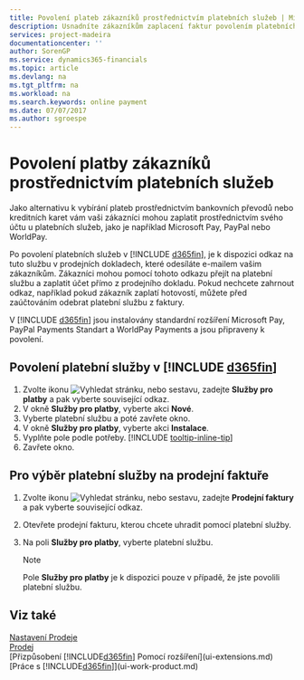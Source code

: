 ```yaml
---
title: Povolení plateb zákazníků prostřednictvím platebních služeb | Microsoft Docs
description: Usnadníte zákazníkům zaplacení faktur povolením platebních služeb.
services: project-madeira
documentationcenter: ''
author: SorenGP
ms.service: dynamics365-financials
ms.topic: article
ms.devlang: na
ms.tgt_pltfrm: na
ms.workload: na
ms.search.keywords: online payment
ms.date: 07/07/2017
ms.author: sgroespe
---
```

# <a name="enable-customer-payments-through-payment-services"></a>Povolení platby zákazníků prostřednictvím platebních služeb
Jako alternativu k vybírání plateb prostřednictvím bankovních převodů nebo kreditních karet vám vaši zákazníci mohou zaplatit prostřednictvím svého účtu u platebních služeb, jako je například Microsoft Pay, PayPal nebo WorldPay.  

Po povolení platebních služeb v [!INCLUDE [d365fin](includes/d365fin_md.md)], je k dispozici odkaz na tuto službu v prodejních dokladech, které odesíláte e-mailem vašim zákazníkům. Zákazníci mohou pomocí tohoto odkazu přejít na platební službu a zaplatit účet přímo z prodejního dokladu. Pokud nechcete zahrnout odkaz, například pokud zákazník zaplatí hotovostí, můžete před zaúčtováním odebrat platební službu z faktury.  

V [!INCLUDE [d365fin](includes/d365fin_md.md)] jsou instalovány standardní rozšíření Microsoft Pay, PayPal Payments Standart a WorldPay Payments a jsou připraveny k povolení.  

## <a name="to-enable-a-payment-service-in-include-d365finincludesd365fin_mdmd"></a>Povolení platební služby v [!INCLUDE [d365fin](includes/d365fin_md.md)]
1. Zvolte ikonu ![Vyhledat stránku, nebo sestavu](media/ui-search/search_small.png "ikona vyhledat stránku, nebo sestavu"), zadejte **Služby pro platby** a pak vyberte související odkaz.  
2. V okně **Služby pro platby**, vyberte akci **Nové**.  
3. Vyberte platební službu a poté zavřete okno.  
4. V okně **Služby pro platby**, vyberte akci **Instalace**.  
5. Vyplňte pole podle potřeby. [!INCLUDE [tooltip-inline-tip](includes/tooltip-inline-tip_md.md)]  
6. Zavřete okno.  

## <a name="to-select-a-payment-service-on-a-sales-invoice"></a>Pro výběr platební služby na prodejní faktuře
1. Zvolte ikonu ![Vyhledat stránku, nebo sestavu](media/ui-search/search_small.png "ikona vyhledat stránku, nebo sestavu"), zadejte **Prodejní faktury** a pak vyberte související odkaz.  
2. Otevřete prodejní fakturu, kterou chcete uhradit pomocí platební služby.  
3. Na poli **Služby pro platby**, vyberte platební službu.  

    > [!NOTE]  
   >   Pole **Služby pro platby** je k dispozici pouze v případě, že jste povolili platební službu.  

## <a name="see-also"></a>Viz také  
[Nastavení Prodeje](sales-setup-sales.md)  
[Prodej](sales-manage-sales.md)  
[Přizpůsobení [!INCLUDE[d365fin](includes/d365fin_md.md)] Pomocí rozšíření](ui-extensions.md)  
[Práce s [!INCLUDE[d365fin](includes/d365fin_md.md)]](ui-work-product.md)  
